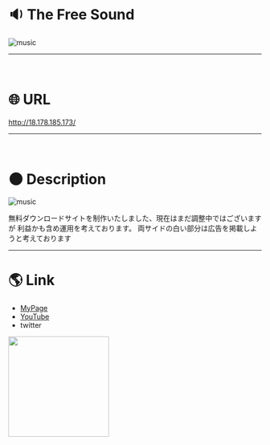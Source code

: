 # :sound: The Free Sound
![music](https://gyazo.com/7017af2c472e2d9b656a894b51ffc29e/raw)
***
　　
# :globe_with_meridians: URL
http://18.178.185.173/
***
　　
# :new_moon: Description
![music](https://gyazo.com/a8df68c574dd1d29e8c3f345369a2cd6/raw)

無料ダウンロードサイトを制作いたしました、現在はまだ調整中ではございますが
利益かも含め運用を考えております。
両サイドの白い部分は広告を掲載しようと考えております
  
***
# :earth_americas: Link
- [MyPage](http://www.u5-official.com/)
- [YouTube](https://www.youtube.com/channel/UChAhO3nKwVdZ5GYMF-HkE1g?view_as=subscriber)
- twitter
 <img src="https://user-images.githubusercontent.com/58324998/73611924-a7711c00-462a-11ea-8ef9-087403752fab.jpg" width="200">

